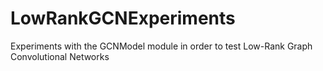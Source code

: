 # LowRankGCNExperiments
Experiments with the GCNModel module in order to test Low-Rank Graph Convolutional Networks

